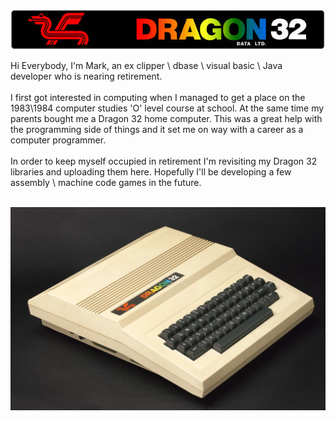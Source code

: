![](Dragon_Logo.jpg)

Hi Everybody,
I'm Mark, an ex clipper \ dbase \ visual basic \ Java developer who is nearing retirement.<br><br>
I first got interested in computing when I managed to get a place on the 1983\1984 computer studies 'O' level course at school.
At the same time my parents bought me a Dragon 32 home computer.  This was a great help with the programming side of things and it set me on way with a career as a computer programmer.<br><br>
In order to keep myself occupied in retirement I'm revisiting my Dragon 32 libraries and uploading them here.  Hopefully I'll be developing a few assembly \ machine code games in the future.<br><br>

![](Dragon32_Computer.jpg)
